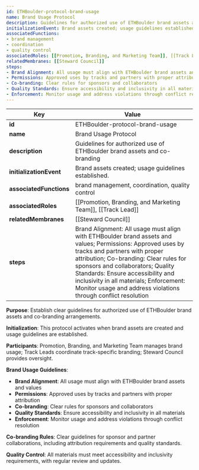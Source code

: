 ```yaml
---
id: ETHBoulder-protocol-brand-usage
name: Brand Usage Protocol
description: Guidelines for authorized use of ETHBoulder brand assets and co-branding
initializationEvent: Brand assets created; usage guidelines established.
associatedFunctions: 
- brand management
- coordination
- quality control
associatedRoles: [[Promotion, Branding, and Marketing Team]], [[Track Lead]]
relatedMembranes: [[Steward Council]]
steps:
- Brand Alignment: All usage must align with ETHBoulder brand assets and values
- Permissions: Approved uses by tracks and partners with proper attribution
- Co-branding: Clear rules for sponsors and collaborators
- Quality Standards: Ensure accessibility and inclusivity in all materials
- Enforcement: Monitor usage and address violations through conflict resolution
---
```

<!-- YAML-SNAPSHOT:START -->
| Key | Value |
| --- | ----- |
| **id** | ETHBoulder-protocol-brand-usage |
| **name** | Brand Usage Protocol |
| **description** | Guidelines for authorized use of ETHBoulder brand assets and co-branding |
| **initializationEvent** | Brand assets created; usage guidelines established. |
| **associatedFunctions** | brand management, coordination, quality control |
| **associatedRoles** | [[Promotion, Branding, and Marketing Team]], [[Track Lead]] |
| **relatedMembranes** | [[Steward Council]] |
| **steps** | Brand Alignment: All usage must align with ETHBoulder brand assets and values; Permissions: Approved uses by tracks and partners with proper attribution; Co-branding: Clear rules for sponsors and collaborators; Quality Standards: Ensure accessibility and inclusivity in all materials; Enforcement: Monitor usage and address violations through conflict resolution |

<!-- YAML-SNAPSHOT:END -->

**Purpose**: Establish clear guidelines for authorized use of ETHBoulder brand assets and co-branding arrangements.

**Initialization**: This protocol activates when brand assets are created and usage guidelines are established.

**Participants**: Promotion, Branding, and Marketing Team manages brand usage; Track Leads coordinate track-specific branding; Steward Council provides oversight.

**Brand Usage Guidelines**:
- **Brand Alignment**: All usage must align with ETHBoulder brand assets and values
- **Permissions**: Approved uses by tracks and partners with proper attribution
- **Co-branding**: Clear rules for sponsors and collaborators
- **Quality Standards**: Ensure accessibility and inclusivity in all materials
- **Enforcement**: Monitor usage and address violations through conflict resolution

**Co-branding Rules**: Clear guidelines for sponsor and partner collaborations, including attribution requirements and quality standards.

**Quality Control**: All materials must meet accessibility and inclusivity requirements, with regular review and updates.
